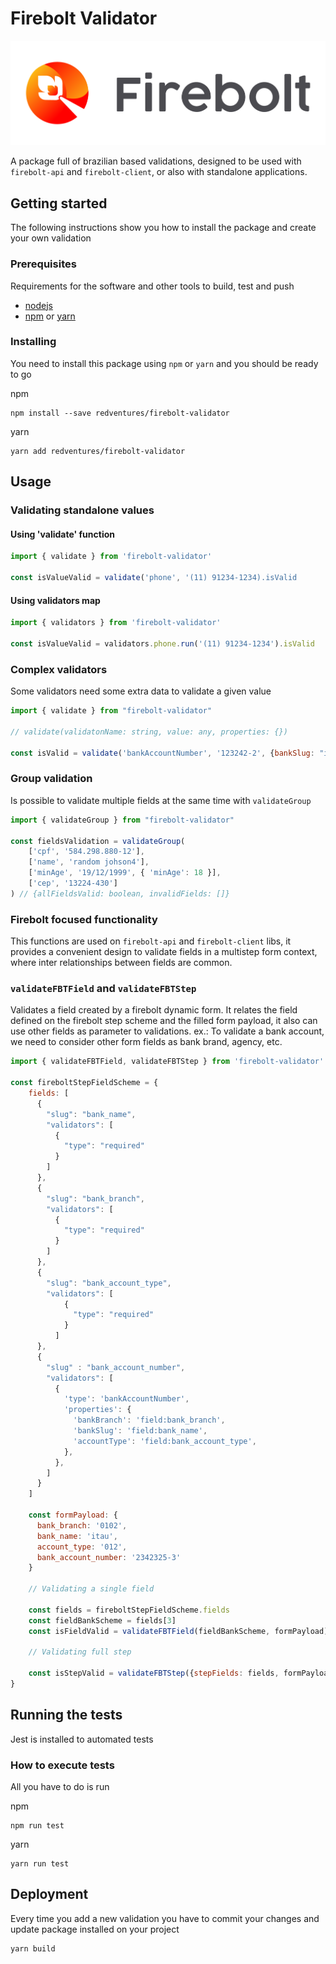 # Firebolt Validator

![alt text](./static/Firebolt-logo.png)

A package full of brazilian based validations, designed to be used with `firebolt-api` and `firebolt-client`, or also with standalone applications.

## Getting started

The following instructions show you how to install the package and create your
own validation

### Prerequisites

Requirements for the software and other tools to build, test and push

- [nodejs](https://nodejs.org/)
- [npm](http://npmjs.org/) or [yarn](https://yarnpkg.com/)

### Installing

You need to install this package using `npm` or `yarn` and you should
be ready to go

npm

    npm install --save redventures/firebolt-validator

yarn

    yarn add redventures/firebolt-validator

## Usage


### Validating standalone values

#### Using 'validate' function

```js
import { validate } from 'firebolt-validator'

const isValueValid = validate('phone', '(11) 91234-1234).isValid
```

#### Using validators map

```js
import { validators } from 'firebolt-validator'

const isValueValid = validators.phone.run('(11) 91234-1234').isValid
```

### Complex validators

Some validators need some extra data to validate a given value

```js
import { validate } from "firebolt-validator"

// validate(validatonName: string, value: any, properties: {})

const isValid = validate('bankAccountNumber', '123242-2', {bankSlug: "itau"}).isValid

```

### Group validation

Is possible to validate multiple fields at the same time with `validateGroup`

```js
import { validateGroup } from "firebolt-validator"

const fieldsValidation = validateGroup(
    ['cpf', '584.298.880-12'],
    ['name', 'random johson4'],
    ['minAge', '19/12/1999', { 'minAge': 18 }],
    ['cep', '13224-430']
) // {allFieldsValid: boolean, invalidFields: []}
```

### Firebolt focused functionality

This functions are used on `firebolt-api` and `firebolt-client` libs, it provides a convenient design to validate fields in a multistep form context, where inter relationships between fields are common.

### `validateFBTField` and `validateFBTStep`

Validates a field created by a firebolt dynamic form. It relates the field defined on the firebolt step scheme and the filled form payload, it also can use other fields as parameter to validations.
ex.: To validate a bank account, we need to consider other form fields as bank brand, agency, etc.

```js
import { validateFBTField, validateFBTStep } from 'firebolt-validator'

const fireboltStepFieldScheme = {
    fields: [
      {
        "slug": "bank_name",
        "validators": [
          {
            "type": "required"
          }
        ]
      },
      {
        "slug": "bank_branch",
        "validators": [
          {
            "type": "required"
          }
        ]
      },
      {
        "slug": "bank_account_type",
        "validators": [
            {
              "type": "required"
            }
          ]
      },
      {
        "slug" : "bank_account_number",
        "validators": [
          {
            'type': 'bankAccountNumber',
            'properties': {
              'bankBranch': 'field:bank_branch',
              'bankSlug': 'field:bank_name',
              'accountType': 'field:bank_account_type',
            },
          },
        ]
      }
    ]

    const formPayload: {
      bank_branch: '0102',
      bank_name: 'itau',
      account_type: '012',
      bank_account_number: '2342325-3'
    }

    // Validating a single field

    const fields = fireboltStepFieldScheme.fields
    const fieldBankScheme = fields[3]
    const isFieldValid = validateFBTField(fieldBankScheme, formPayload)

    // Validating full step

    const isStepValid = validateFBTStep({stepFields: fields, formPayload })
}

```

## Running the tests

Jest is installed to automated tests

### How to execute tests

All you have to do is run

npm

    npm run test

yarn

    yarn run test

## Deployment

Every time you add a new validation you have to commit your changes and update
package installed on your project

    yarn build
